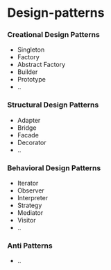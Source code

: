 # Design-patterns
### Creational Design Patterns
* Singleton
* Factory
* Abstract Factory
* Builder
* Prototype
* ..

### Structural Design Patterns
* Adapter
* Bridge
* Facade
* Decorator
* ..

### Behavioral Design Patterns
* Iterator
* Observer
* Interpreter
* Strategy
* Mediator
* Visitor
* ..

### Anti Patterns
* ..
